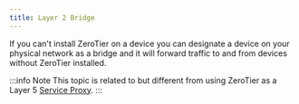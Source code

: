 ```yaml
---
title: Layer 2 Bridge
---
```


If you can't install ZeroTier on a device you can designate a device on your physical network as a bridge and it will forward traffic to and from devices without ZeroTier installed.

:::info Note
This topic is related to but different from using ZeroTier as a Layer 5 [Service Proxy](proxy).
:::